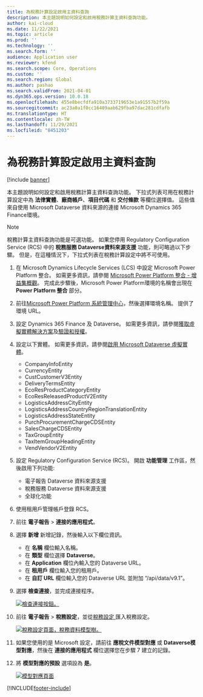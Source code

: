 ```yaml
---
title: 為稅務計算設定啟用主資料查詢
description: 本主題說明如何設定和啟用稅務計算主資料查詢功能。
author: kai-cloud
ms.date: 11/22/2021
ms.topic: article
ms.prod: ''
ms.technology: ''
ms.search.form: ''
audience: Application user
ms.reviewer: kfend
ms.search.scope: Core, Operations
ms.custom: ''
ms.search.region: Global
ms.author: pashao
ms.search.validFrom: 2021-04-01
ms.dyn365.ops.version: 10.0.18
ms.openlocfilehash: 455e8becfdfa910a3733719653e1a91557b2f59a
ms.sourcegitcommit: ac23a0a1f0cc16409aab629fba97dac281cdfafb
ms.translationtype: HT
ms.contentlocale: zh-TW
ms.lasthandoff: 11/29/2021
ms.locfileid: "8451203"
---
```

# <a name="enable-master-data-lookup-for-tax-calculation-configuration"></a>為稅務計算設定啟用主資料查詢 

[!include [banner](../includes/banner.md)]

本主題說明如何設定和啟用稅務計算主資料查詢功能。 下拉式列表可用在稅務計算設定中為 **法律實體**、**廠商帳戶**、**項目代碼** 和 **交付條款** 等欄位選擇值。 這些值來自使用 Microsoft Dataverse 資料來源的連接 Microsoft Dynamics 365 Finance環境。

> [!NOTE] 
> 稅務計算主資料查詢功能是可選功能。 如果您停用 Regulatory Configuration Service (RCS) 中的 **稅務服務 Dataverse資料來源支援** 功能，則可略過以下步驟。 但是，在這種情況下，下拉式列表在稅務計算設定中將不可使用。

1. 在 Microsoft Dynamics Lifecycle Services (LCS) 中設定 Microsoft Power Platform 整合。 如需更多資訊，請參閱 [Microsoft Power Platform 整合 - 增益集概觀](../../fin-ops-core/dev-itpro/power-platform/add-ins-overview.md)。 完成此步驟後，Microsoft Power Platform環境的名稱會出現在 **Power Platform 整合** 部分。
2. 前往[Microsoft Power Platform 系統管理中心](https://admin.powerplatform.microsoft.com/environments)，然後選擇環境名稱。 提供了環境 URL。
3. 設定 Dynamics 365 Finance 及 Dataverse。 如需更多資訊，請參閱[獲取虛擬實體解決方案](../../fin-ops-core/dev-itpro/power-platform/admin-reference.md#get-virtual-entity-solution)及[驗證和授權](../../fin-ops-core/dev-itpro/power-platform/admin-reference.md#authentication-and-authorization)。
4. 設定以下實體。 如需更多資訊，請參閱[啟用 Microsoft Dataverse 虛擬實體](../../fin-ops-core/dev-itpro/power-platform/enable-virtual-entities.md)。

    - CompanyInfoEntity
    - CurrencyEntity
    - CustCustomerV3Entity
    - DeliveryTermsEntity
    - EcoResProductCategoryEntity
    - EcoResReleasedProductV2Entity
    - LogisticsAddressCityEntity
    - LogisticsAddressCountryRegionTranslationEntity
    - LogisticsAddressStateEntity
    - PurchProcurementChargeCDSEntity
    - SalesChargeCDSEntity
    - TaxGroupEntity
    - TaxItemGroupHeadingEntity
    - VendVendorV2Entity

5. 設定 Regulatory Configuration Service (RCS)。 開啟 **功能管理** 工作區，然後啟用下列功能: 

    - 電子報告 Dataverse 資料來源支援
    - 稅務服務 Dataverse 資料來源支援
    - 全球化功能

6. 使用租用戶管理帳戶登錄 RCS。
7. 前往 **電子報告** > **連接的應用程式**。 
8. 選擇 **新增** 新增記錄，然後輸入以下欄位資訊。 

    - 在 **名稱** 欄位輸入名稱。
    - 在 **類型** 欄位選擇 **Dataverse**。
    - 在 **Application** 欄位內輸入您的 Dataverse URL。
    - 在 **租用戶** 欄位輸入您的租用戶。
    - 在 **自訂 URL** 欄位輸入您的 Dataverse URL 並附加 “/api/data/v9.1”。

9. 選擇 **檢查連接**，並完成連接程序。 

    [![檢查連接按鈕。](./media/tax-service-setup-environment-for-mater-date-pic1.png)](./media/tax-service-setup-environment-for-mater-date-pic1.png)

10. 前往 **電子報告** > **稅務設定**，並從[稅務設定 ](https://go.microsoft.com/fwlink/?linkid=2158352)匯入稅務設定。

    [![稅務設定頁面，稅務資料模型樹。](./media/tax-service-setup-environment-for-mater-date-pic2.png)](./media/tax-service-setup-environment-for-mater-date-pic2.png)

11. 如果您使用的是 Microsoft 設定，請前往 **應稅文件模型對應** 或 **Dataverse模型對應**，然後在 **連接的應用程式** 欄位選擇您在步驟 7 建立的記錄。
12. 將 **模型對應的預設** 選項設為 **是**。

    [![模型對應頁面](./media/tax-service-setup-environment-for-mater-date-pic3.png)](./media/tax-service-setup-environment-for-mater-date-pic3.png)


[!INCLUDE[footer-include](../../includes/footer-banner.md)]

